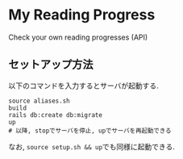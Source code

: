 # My Reading Progress
Check your own reading progresses (API)

## セットアップ方法
以下のコマンドを入力するとサーバが起動する.
```shell
source aliases.sh
build
rails db:create db:migrate
up
# 以降, stopでサーバを停止, upでサーバを再起動できる
```
なお, `source setup.sh && up`でも同様に起動できる.
